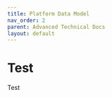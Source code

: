 ```yaml
---
title: Platform Data Model
nav_order: 2
parent: Advanced Technical Docs
layout: default
---
```


# Test
Test